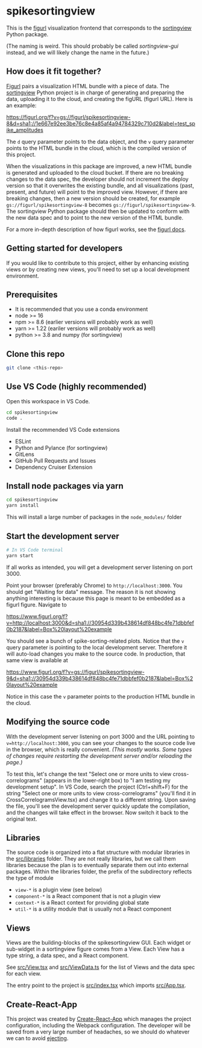 # spikesortingview

This is the [figurl](https://github.com/flatironinstitute/figurl) visualization frontend that corresponds to the [sortingview](https://github.com/magland/sortingview) Python package.

(The naming is weird. This should probably be called *sortingview-gui* instead, and we will likely change the name in the future.)

## How does it fit together?

[Figurl](https://github.com/flatironinstitute/figurl) pairs a visualization HTML bundle with a piece of data. The [sortingview](https://github.com/magland/sortingview) Python project is in charge of generating and preparing the data, uploading it to the cloud, and creating the figURL (figurl URL). Here is an example:

https://figurl.org/f?v=gs://figurl/spikesortingview-8&d=sha1://1e667e92ee3be76c8e4a85af4a94784329c710d2&label=test_spike_amplitudes

The `d` query parameter points to the data object, and the `v` query parameter points to the HTML bundle in the cloud, which is the compiled version of this project.

When the visualizations in this package are improved, a new HTML bundle is generated and uploaded to the cloud bucket. If there are no breaking changes to the data spec, the developer should not increment the deploy version so that it overwrites the existing bundle, and all visualizations (past, present, and future) will point to the improved view. However, if there are breaking changes, then a new version should be created, for example `gs://figurl/spikesortingview-8` becomes `gs://figurl/spikesortingview-9`. The sortingview Python package should then be updated to conform with the new data spec and to point to the new version of the HTML bundle.

For a more in-depth description of how figurl works, see the [figurl docs](https://github.com/flatironinstitute/figurl).


## Getting started for developers

If you would like to contribute to this project, either by enhancing existing views or by creating new views, you'll need to set up a local development environment.

## Prerequisites

* It is recommended that you use a conda environment
* node >= 16
* npm >= 8.6 (earlier versions will probably work as well)
* yarn >= 1.22 (eariler versions will probably work as well)
* python >= 3.8 and numpy (for sortingview)

## Clone this repo

```bash
git clone <this-repo>
```

## Use VS Code (highly recommended)

Open this workspace in VS Code.

```bash
cd spikesortingview
code .
```

Install the recommended VS Code extensions
* ESLint
* Python and Pylance (for sortingview)
* GitLens
* GitHub Pull Requests and Issues
* Dependency Cruiser Extension

## Install node packages via yarn

```bash
cd spikesortingview
yarn install
```

This will install a large number of packages in the `node_modules/` folder

## Start the development server

```bash
# In VS Code terminal
yarn start
```

If all works as intended, you will get a development server listening on port 3000.

Point your browser (preferably Chrome) to `http://localhost:3000`. You should get "Waiting for data" message. The reason it is not showing anything interesting is because this page is meant to be embedded as a figurl figure. Navigate to

https://www.figurl.org/f?v=http://localhost:3000&d=sha1://30954d339b438614df848bc4fe71dbbfef0b2187&label=Box%20layout%20example

You should see a bunch of spike-sorting-related plots. Notice that the `v` query parameter is pointing to the local development server. Therefore it will auto-load changes you make to the source code. In production, that same view is available at

https://www.figurl.org/f?v=gs://figurl/spikesortingview-9&d=sha1://30954d339b438614df848bc4fe71dbbfef0b2187&label=Box%20layout%20example

Notice in this case the `v` parameter points to the production HTML bundle in the cloud.

## Modifying the source code

With the development server listening on port 3000 and the URL pointing to `v=http://localhost:3000`, you can see your changes to the source code live in the browser, which is really convenient. *(This mostly works. Some types of changes require restarting the development server and/or reloading the page.)*

To test this, let's change the text "Select one or more units to view cross-correlograms" (appears in the lower-right box) to "I am testing my development setup". In VS Code, search the project (Ctrl+shift+F) for the string "Select one or more units to view cross-correlograms" (you'll find it in CrossCorrelogramsView.tsx) and change it to a different string. Upon saving the file, you'll see the development server quickly update the compilation, and the changes will take effect in the browser. Now switch it back to the original text.

## Libraries

The source code is organized into a flat structure with modular libraries in the [src/libraries](./src/libraries) folder. They are not really libraries, but we call them libraries because the plan is to eventually separate them out into external packages. Within the libraries folder, the prefix of the subdirectory reflects the type of module

* `view-*` is a plugin view (see below)
* `component-*` is a React component that is not a plugin view
* `context-*` is a React context for providing global state
* `util-*` is a utility module that is usually not a React component

## Views

Views are the building-blocks of the spikesortingview GUI. Each widget or sub-widget in a sortingview figure comes from a View. Each View has a type string, a data spec, and a React component.

See [src/View.tsx](./src/View.tsx) and [src/ViewData.ts](./src/ViewData.ts) for the list of Views and the data spec for each view.

The entry point to the project is [src/index.tsx](./src/index.tsx) which imports [src/App.tsx](./src/App.tsx).

## Create-React-App

This project was created by [Create-React-App](https://create-react-app.dev/) which manages the project configuration, including the Webpack configuration. The developer will be saved from a very large number of headaches, so we should do whatever we can to avoid [ejecting](https://stackoverflow.com/questions/48308936/what-does-this-react-scripts-eject-command-do).
